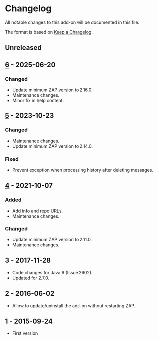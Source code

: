 # Changelog
All notable changes to this add-on will be documented in this file.

The format is based on [Keep a Changelog](https://keepachangelog.com/en/1.0.0/).

## Unreleased


## [6] - 2025-06-20
### Changed
- Update minimum ZAP version to 2.16.0.
- Maintenance changes.
- Minor fix in help content.

## [5] - 2023-10-23
### Changed
- Maintenance changes.
- Update minimum ZAP version to 2.14.0.

### Fixed
- Prevent exception when processing history after deleting messages.

## [4] - 2021-10-07
### Added
- Add info and repo URLs.
- Maintenance changes.

### Changed
- Update minimum ZAP version to 2.11.0.
- Maintenance changes.

## 3 - 2017-11-28

- Code changes for Java 9 (Issue 2602).
- Updated for 2.7.0.

## 2 - 2016-06-02

- Allow to update/uninstall the add-on without restarting ZAP.

## 1 - 2015-09-24

- First version

[6]: https://github.com/zaproxy/zap-extensions/releases/revisit-v6
[5]: https://github.com/zaproxy/zap-extensions/releases/revisit-v5
[4]: https://github.com/zaproxy/zap-extensions/releases/revisit-v4
